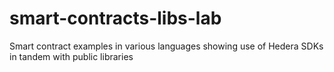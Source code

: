 # smart-contracts-libs-lab
Smart contract examples in various languages showing use of Hedera SDKs in tandem with public libraries
